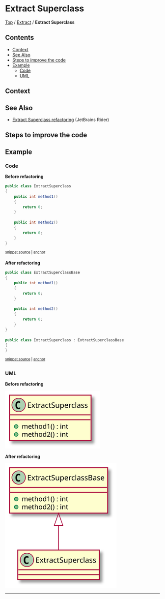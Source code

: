 <!--
GENERATED FILE - DO NOT EDIT
This file was generated by [MarkdownSnippets](https://github.com/SimonCropp/MarkdownSnippets).
Source File: /docs/Extract/mdsource/ExtractSuperclass.source.md
To change this file edit the source file and then execute ./run_markdown_templates.sh.
-->

# Extract Superclass

[Top](../) / [Extract](.) / **Extract Superclass**

<!-- toc -->
## Contents

  * [Context](#context)
  * [See Also](#see-also)
  * [Steps to improve the code <!-- endInclude -->](#steps-to-improve-the-code----endinclude---)
  * [Example](#example)
    * [Code](#code)
    * [UML](#uml)<!-- endToc -->

 <!-- include: ExtractSuperclass.description. path: /RefactoringSamples/Before/Extract/ExtractSuperclass.description.include.md -->
## Context

## See Also

* [Extract Superclass refactoring](https://www.jetbrains.com/help/rider/Refactorings__Extract_Superclass.html) (JetBrains Rider)

## Steps to improve the code <!-- endInclude -->

## Example

### Code

**Before refactoring**

<!-- snippet: ExtractSuperclass-Before -->
<a id='snippet-extractsuperclass-before'></a>
```cs
public class ExtractSuperclass
{
    public int method1()
    {
        return 0;
    }

    public int method2()
    {
        return 0;
    }
}
```
<sup><a href='/RefactoringSamples/Before/Extract/ExtractSuperclass.cs#L3-L16' title='Snippet source file'>snippet source</a> | <a href='#snippet-extractsuperclass-before' title='Start of snippet'>anchor</a></sup>
<!-- endSnippet -->

**After refactoring**

<!-- snippet: ExtractSuperclass-After -->
<a id='snippet-extractsuperclass-after'></a>
```cs
public class ExtractSuperclassBase
{
    public int method1()
    {
        return 0;
    }

    public int method2()
    {
        return 0;
    }
}

public class ExtractSuperclass : ExtractSuperclassBase
{
}
```
<sup><a href='/RefactoringSamples/After/Extract/ExtractSuperclass.cs#L3-L20' title='Snippet source file'>snippet source</a> | <a href='#snippet-extractsuperclass-after' title='Start of snippet'>anchor</a></sup>
<!-- endSnippet -->

### UML

**Before refactoring**

![ExtractSuperclass - Before](../../uml/Before/Extract/ExtractSuperclass.svg?raw=true)

**After refactoring**

![ExtractSuperclass - After](../../uml/After/Extract/ExtractSuperclass.svg?raw=true)

-----

